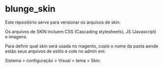 # blunge_skin
Este repositório serve para versionar os arquivos de skin.

Os arquivos de SKIN incluem CSS (Cascading stylesheets), JS (Javascript) e imagens.

Para definir qual skin será usada no magento, copie o nome da pasta aonde estão seus arquivos de estilo e cole no admin em:

Sistema > configuração > Visual > tema > Skin.